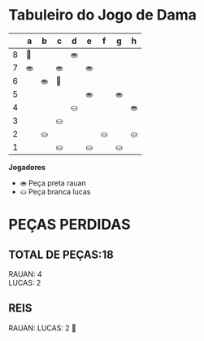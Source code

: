 # Tabuleiro do Jogo de Dama

|   | a | b | c | d | e | f | g | h |
|---|---|---|---|---|---|---|---|---|
| 8 | 👑 |  |  | ⛂ |   |  |   |  |
| 7 | ⛂ |   | ⛂ |  | ⛂ |   |  |   |
| 6 |   | ⛂ | 👑  |  |   |  |   |  |
| 5 |   |   |   |   |⛂   |   | ⛂  |   |
| 4 |   |   |   |  ⛀ |   |   |   |  ⛂ |
| 3 |   |   |  ⛀ |   |  |   |   |   |
| 2 |  | ⛀ |   |  |   | ⛀ |   | ⛀ |
| 1 |  |   | ⛀ |   | ⛀ |   | ⛀ |   |

**Jogadores**

- ⛂ Peça preta rauan
- ⛀ Peça branca lucas

# PEÇAS PERDIDAS
## TOTAL DE PEÇAS:18
RAUAN: 4                                   
LUCAS: 2

## REIS
RAUAN:
LUCAS: 2 👑
